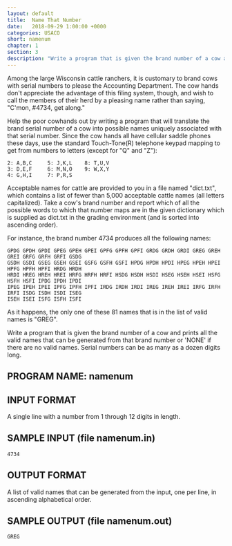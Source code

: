 ```yaml
---
layout: default
title:  Name That Number
date:   2018-09-29 1:00:00 +0000
categories: USACO
short: namenum
chapter: 1
section: 3
description: "Write a program that is given the brand number of a cow and prints all the valid names that can be generated from that brand number."
---
```


Among the large Wisconsin cattle ranchers, it is customary to brand cows with serial numbers to please the Accounting Department. The cow hands don't appreciate the advantage of this filing system, though, and wish to call the members of their herd by a pleasing name rather than saying, "C'mon, #4734, get along."

Help the poor cowhands out by writing a program that will translate the brand serial number of a cow into possible names uniquely associated with that serial number. Since the cow hands all have cellular saddle phones these days, use the standard Touch-Tone(R) telephone keypad mapping to get from numbers to letters (except for "Q" and "Z"):
```none
2: A,B,C     5: J,K,L    8: T,U,V
3: D,E,F     6: M,N,O    9: W,X,Y
4: G,H,I     7: P,R,S
```
Acceptable names for cattle are provided to you in a file named "dict.txt", which contains a list of fewer than 5,000 acceptable cattle names (all letters capitalized). Take a cow's brand number and report which of all the possible words to which that number maps are in the given dictionary which is supplied as dict.txt in the grading environment (and is sorted into ascending order).

For instance, the brand number 4734 produces all the following names:

```none
GPDG GPDH GPDI GPEG GPEH GPEI GPFG GPFH GPFI GRDG GRDH GRDI GREG GREH GREI GRFG GRFH GRFI GSDG
GSDH GSDI GSEG GSEH GSEI GSFG GSFH GSFI HPDG HPDH HPDI HPEG HPEH HPEI HPFG HPFH HPFI HRDG HRDH
HRDI HREG HREH HREI HRFG HRFH HRFI HSDG HSDH HSDI HSEG HSEH HSEI HSFG HSFH HSFI IPDG IPDH IPDI
IPEG IPEH IPEI IPFG IPFH IPFI IRDG IRDH IRDI IREG IREH IREI IRFG IRFH IRFI ISDG ISDH ISDI ISEG
ISEH ISEI ISFG ISFH ISFI
```

As it happens, the only one of these 81 names that is in the list of valid names is "GREG".

Write a program that is given the brand number of a cow and prints all the valid names that can be generated from that brand number or 'NONE' if there are no valid names. Serial numbers can be as many as a dozen digits long.

## PROGRAM NAME: namenum

## INPUT FORMAT
A single line with a number from 1 through 12 digits in length.


## SAMPLE INPUT (file namenum.in)
```none
4734
```

## OUTPUT FORMAT
A list of valid names that can be generated from the input, one per line, in ascending alphabetical order.


## SAMPLE OUTPUT (file namenum.out)
```none
GREG
```